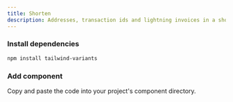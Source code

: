 ```yaml
---
title: Shorten
description: Addresses, transaction ids and lightning invoices in a short format.
---
```


<ComponentPreview name="Shorten" />

<Steps>

### Install dependencies

```bash
npm install tailwind-variants
```

### Add component

Copy and paste the code into your project's component directory.

<ComponentCode name="Shorten" type="ui" />

</Steps>
